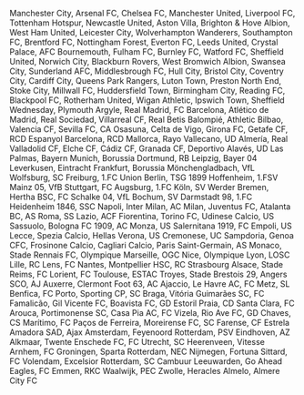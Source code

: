 Manchester City,
Arsenal FC,
Chelsea FC,
Manchester United,
Liverpool FC,
Tottenham Hotspur,
Newcastle United,
Aston Villa,
Brighton & Hove Albion,
West Ham United,
Leicester City,
Wolverhampton Wanderers,
Southampton FC,
Brentford FC,
Nottingham Forest,
Everton FC,
Leeds United,
Crystal Palace,
AFC Bournemouth,
Fulham FC,
Burnley FC,
Watford FC,
Sheffield United,
Norwich City,
Blackburn Rovers,
West Bromwich Albion,
Swansea City,
Sunderland AFC,
Middlesbrough FC,
Hull City,
Bristol City,
Coventry City,
Cardiff City,
Queens Park Rangers,
Luton Town,
Preston North End,
Stoke City,
Millwall FC,
Huddersfield Town,
Birmingham City,
Reading FC,
Blackpool FC,
Rotherham United,
Wigan Athletic,
Ipswich Town,
Sheffield Wednesday,
Plymouth Argyle,
Real Madrid,
FC Barcelona,
Atlético de Madrid,
Real Sociedad,
Villarreal CF,
Real Betis Balompié,
Athletic Bilbao,
Valencia CF,
Sevilla FC,
CA Osasuna,
Celta de Vigo,
Girona FC,
Getafe CF,
RCD Espanyol Barcelona,
RCD Mallorca,
Rayo Vallecano,
UD Almería,
Real Valladolid CF,
Elche CF,
Cádiz CF,
Granada CF,
Deportivo Alavés,
UD Las Palmas,
Bayern Munich,
Borussia Dortmund,
RB Leipzig,
Bayer 04 Leverkusen,
Eintracht Frankfurt,
Borussia Mönchengladbach,
VfL Wolfsburg,
SC Freiburg,
1.FC Union Berlin,
TSG 1899 Hoffenheim,
1.FSV Mainz 05,
VfB Stuttgart,
FC Augsburg,
1.FC Köln,
SV Werder Bremen,
Hertha BSC,
FC Schalke 04,
VfL Bochum,
SV Darmstadt 98,
1.FC Heidenheim 1846,
SSC Napoli,
Inter Milan,
AC Milan,
Juventus FC,
Atalanta BC,
AS Roma,
SS Lazio,
ACF Fiorentina,
Torino FC,
Udinese Calcio,
US Sassuolo,
Bologna FC 1909,
AC Monza,
US Salernitana 1919,
FC Empoli,
US Lecce,
Spezia Calcio,
Hellas Verona,
US Cremonese,
UC Sampdoria,
Genoa CFC,
Frosinone Calcio,
Cagliari Calcio,
Paris Saint-Germain,
AS Monaco,
Stade Rennais FC,
Olympique Marseille,
OGC Nice,
Olympique Lyon,
LOSC Lille,
RC Lens,
FC Nantes,
Montpellier HSC,
RC Strasbourg Alsace,
Stade Reims,
FC Lorient,
FC Toulouse,
ESTAC Troyes,
Stade Brestois 29,
Angers SCO,
AJ Auxerre,
Clermont Foot 63,
AC Ajaccio,
Le Havre AC,
FC Metz,
SL Benfica,
FC Porto,
Sporting CP,
SC Braga,
Vitória Guimarães SC,
FC Famalicão,
Gil Vicente FC,
Boavista FC,
GD Estoril Praia,
CD Santa Clara,
FC Arouca,
Portimonense SC,
Casa Pia AC,
FC Vizela,
Rio Ave FC,
GD Chaves,
CS Marítimo,
FC Paços de Ferreira,
Moreirense FC,
SC Farense,
CF Estrela Amadora SAD,
Ajax Amsterdam,
Feyenoord Rotterdam,
PSV Eindhoven,
AZ Alkmaar,
Twente Enschede FC,
FC Utrecht,
SC Heerenveen,
Vitesse Arnhem,
FC Groningen,
Sparta Rotterdam,
NEC Nijmegen,
Fortuna Sittard,
FC Volendam,
Excelsior Rotterdam,
SC Cambuur Leeuwarden,
Go Ahead Eagles,
FC Emmen,
RKC Waalwijk,
PEC Zwolle,
Heracles Almelo,
Almere City FC
